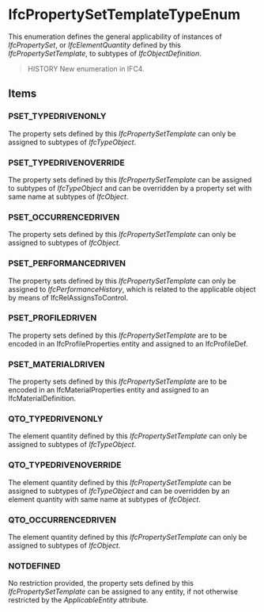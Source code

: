 # IfcPropertySetTemplateTypeEnum

This enumeration defines the general applicability of instances of _IfcPropertySet_, or _IfcElementQuantity_ defined by this _IfcPropertySetTemplate_, to subtypes of _IfcObjectDefinition_.<!-- end of definition -->

> HISTORY  New enumeration in IFC4.

## Items

### PSET_TYPEDRIVENONLY
The property sets defined by this _IfcPropertySetTemplate_ can only be assigned to subtypes of _IfcTypeObject_.

### PSET_TYPEDRIVENOVERRIDE
The property sets defined by this _IfcPropertySetTemplate_ can be assigned
to subtypes of _IfcTypeObject_ and can be overridden by a
property set with same name at subtypes of _IfcObject_.

### PSET_OCCURRENCEDRIVEN
The property sets defined by this _IfcPropertySetTemplate_ can only be assigned to subtypes of _IfcObject_.

### PSET_PERFORMANCEDRIVEN
The property sets defined by this _IfcPropertySetTemplate_ can only be assigned to _IfcPerformanceHistory_, which is
related to the applicable object by means of IfcRelAssignsToControl.

### PSET_PROFILEDRIVEN
The property sets defined by this _IfcPropertySetTemplate_ are to be encoded in an IfcProfileProperties entity and assigned to an IfcProfileDef.

### PSET_MATERIALDRIVEN
The property sets defined by this _IfcPropertySetTemplate_ are to be encoded in an IfcMaterialProperties entity and assigned to an IfcMaterialDefinition.

### QTO_TYPEDRIVENONLY
The element quantity defined by this _IfcPropertySetTemplate_ can only be assigned to subtypes of _IfcTypeObject_.

### QTO_TYPEDRIVENOVERRIDE
The element quantity defined by this _IfcPropertySetTemplate_ can be
assigned to subtypes of _IfcTypeObject_ and can be overridden
by an element quantity with same name at subtypes of _IfcObject_.

### QTO_OCCURRENCEDRIVEN
The element quantity defined by this _IfcPropertySetTemplate_ can only be
assigned to subtypes of _IfcObject_.

### NOTDEFINED
No restriction provided, the property sets defined by this _IfcPropertySetTemplate_ can be assigned to any entity, if not
otherwise restricted by the _ApplicableEntity_ attribute.
